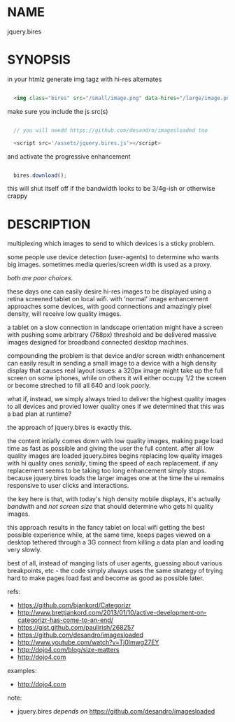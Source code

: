 NAME
====

jquery.bires


SYNOPSIS
========

in your htmlz generate img tagz with hi-res alternates

```html

  <img class="bires" src="/small/image.png" data-hires="/large/image.png" style="min-width:100%;" />

```


make sure you include the js src(s)

```javascript

  // you will needd https://github.com/desandro/imagesloaded too

  <script src='/assets/jquery.bires.js'></script>

```

and activate the progressive enhancement

```javascript

  bires.download();


```

this will shut itself off if the bandwidth looks to be 3/4g-ish or otherwise
crappy


DESCRIPTION
===========

multiplexing which images to send to which devices is a sticky problem.

some people use device detection (user-agents) to determine who wants big
images.  sometimes media queries/screen width is used as a proxy.  

_both are poor choices_.

these days one can easily desire hi-res images to be displayed using a retina
screened tablet on local wifi.  with 'normal' image enhancement approaches
some devices, with good connections and amazingly pixel density, will receive
low quality images.  

a tablet on a slow connection in landscape orientation might have a screen
with pushing some arbitrary (768px) threshold and be delivered massive images
designed for broadband connected desktop machines.

compounding the problem is that device and/or screen width enhancement can
easily result in sending a small image to a device with a high density display
that causes real layout issues: a 320px image might take up the full screen on
some iphones, while on others it will either occupy 1/2 the screen or become
streched to fill all 640 and look poorly.

what if, instead, we simply always tried to deliver the highest quality images
to all devices and provied lower quality ones if we determined that this was a
bad plan at runtime?  

the approach of jquery.bires is exactly this.

the content intially comes down with low quality images, making page load time
as fast as possible and giving the user the full content.  after all low
quality images are loaded jquery.bires begins replacing low quality images
with hi quality ones *serially*, timing the speed of each replacement.  if any
replacement seems to be taking too long enhancement simply stops.  because
jquery.bires loads the larger images one at the time the ui remains
responsive to user clicks and interactions.

the key here is that, with today's high density mobile displays, it's actually
*bandwith* and *not screen size* that should determine who gets hi quality
images.

this approach results in the fancy tablet on local wifi getting the best
possible experience while, at the same time, keeps pages viewed on a desktop
tethered through a 3G connect from killing a data plan and loading very
slowly.

best of all, instead of manging lists of user agents, guessing about various
breakpoints, etc - the code simply always uses the same strategy of trying
hard to make pages load fast and become as good as possible later.


refs:

* https://github.com/bjankord/Categorizr
* http://www.brettjankord.com/2013/01/10/active-development-on-categorizr-has-come-to-an-end/
* https://gist.github.com/paulirish/268257
* https://github.com/desandro/imagesloaded
* http://www.youtube.com/watch?v=Tj0lmwg27EY
* http://dojo4.com/blog/size-matters
* http://dojo4.com

examples:

* http://dojo4.com

note:

* jquery.bires *depends on* https://github.com/desandro/imagesloaded

